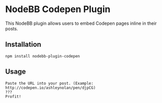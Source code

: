 # NodeBB Codepen Plugin

This NodeBB plugin allows users to embed Codepen pages inline in their posts.

## Installation

    npm install nodebb-plugin-codepen

## Usage

    Paste the URL into your post. (Example: http://codepen.io/ashleynolan/pen/djpCG)
    ???
    Profit!
